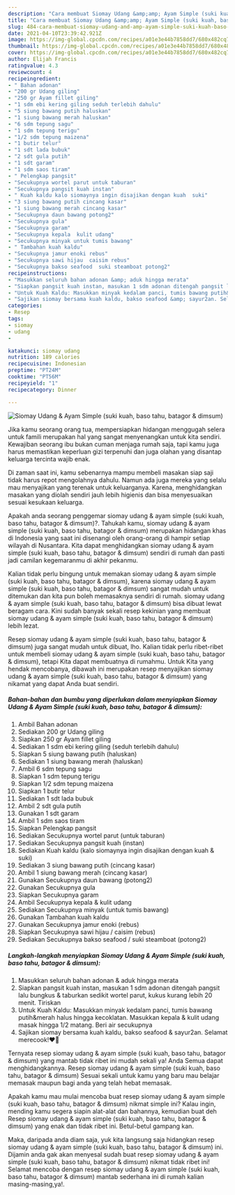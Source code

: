 ```yaml
---
description: "Cara membuat Siomay Udang &amp;amp; Ayam Simple (suki kuah, baso tahu, batagor &amp;amp; dimsum) Sederhana dan Mudah Dibuat"
title: "Cara membuat Siomay Udang &amp;amp; Ayam Simple (suki kuah, baso tahu, batagor &amp;amp; dimsum) Sederhana dan Mudah Dibuat"
slug: 484-cara-membuat-siomay-udang-and-amp-ayam-simple-suki-kuah-baso-tahu-batagor-and-amp-dimsum-sederhana-dan-mudah-dibuat
date: 2021-04-10T23:39:42.921Z
image: https://img-global.cpcdn.com/recipes/a01e3e44b7858dd7/680x482cq70/siomay-udang-ayam-simple-suki-kuah-baso-tahu-batagor-dimsum-foto-resep-utama.jpg
thumbnail: https://img-global.cpcdn.com/recipes/a01e3e44b7858dd7/680x482cq70/siomay-udang-ayam-simple-suki-kuah-baso-tahu-batagor-dimsum-foto-resep-utama.jpg
cover: https://img-global.cpcdn.com/recipes/a01e3e44b7858dd7/680x482cq70/siomay-udang-ayam-simple-suki-kuah-baso-tahu-batagor-dimsum-foto-resep-utama.jpg
author: Elijah Francis
ratingvalue: 4.3
reviewcount: 4
recipeingredient:
- " Bahan adonan"
- "200 gr Udang giling"
- "250 gr Ayam fillet giling"
- "1 sdm ebi kering giling seduh terlebih dahulu"
- "5 siung bawang putih haluskan"
- "1 siung bawang merah haluskan"
- "6 sdm tepung sagu"
- "1 sdm tepung terigu"
- "1/2 sdm tepung maizena"
- "1 butir telur"
- "1 sdt lada bubuk"
- "2 sdt gula putih"
- "1 sdt garam"
- "1 sdm saos tiram"
- " Pelengkap pangsit"
- "Secukupnya wortel parut untuk taburan"
- "Secukupnya pangsit kuah instan"
- " Kuah kaldu kalo siomaynya ingin disajikan dengan kuah  suki"
- "3 siung bawang putih cincang kasar"
- "1 siung bawang merah cincang kasar"
- "Secukupnya daun bawang potong2"
- "Secukupnya gula"
- "Secukupnya garam"
- "Secukupnya kepala  kulit udang"
- "Secukupnya minyak untuk tumis bawang"
- " Tambahan kuah kaldu"
- "Secukupnya jamur enoki rebus"
- "Secukupnya sawi hijau  caisim rebus"
- "Secukupnya bakso seafood  suki steamboat potong2"
recipeinstructions:
- "Masukkan seluruh bahan adonan &amp; aduk hingga merata"
- "Siapkan pangsit kuah instan, masukan 1 sdm adonan ditengah pangsit lalu bungkus &amp; taburkan sedikit wortel parut, kukus kurang lebih 20 menit. Tiriskan"
- "Untuk Kuah Kaldu: Masukkan minyak kedalam panci, tumis bawang putih&amp;merah halus hingga kecoklatan. Masukkan kepala &amp; kulit udang masak hingga 1/2 matang. Beri air secukupnya"
- "Sajikan siomay bersama kuah kaldu, bakso seafood &amp; sayur2an. Selamat merecook!❤️🥰"
categories:
- Resep
tags:
- siomay
- udang
- 

katakunci: siomay udang  
nutrition: 189 calories
recipecuisine: Indonesian
preptime: "PT24M"
cooktime: "PT56M"
recipeyield: "1"
recipecategory: Dinner

---
```



![Siomay Udang &amp; Ayam Simple (suki kuah, baso tahu, batagor &amp; dimsum)](https://img-global.cpcdn.com/recipes/a01e3e44b7858dd7/680x482cq70/siomay-udang-ayam-simple-suki-kuah-baso-tahu-batagor-dimsum-foto-resep-utama.jpg)

Jika kamu seorang orang tua, mempersiapkan hidangan menggugah selera untuk famili merupakan hal yang sangat menyenangkan untuk kita sendiri. Kewajiban seorang ibu bukan cuman menjaga rumah saja, tapi kamu juga harus memastikan keperluan gizi terpenuhi dan juga olahan yang disantap keluarga tercinta wajib enak.

Di zaman  saat ini, kamu sebenarnya mampu membeli masakan siap saji tidak harus repot mengolahnya dahulu. Namun ada juga mereka yang selalu mau menyajikan yang terenak untuk keluarganya. Karena, menghidangkan masakan yang diolah sendiri jauh lebih higienis dan bisa menyesuaikan sesuai kesukaan keluarga. 



Apakah anda seorang penggemar siomay udang &amp; ayam simple (suki kuah, baso tahu, batagor &amp; dimsum)?. Tahukah kamu, siomay udang &amp; ayam simple (suki kuah, baso tahu, batagor &amp; dimsum) merupakan hidangan khas di Indonesia yang saat ini disenangi oleh orang-orang di hampir setiap wilayah di Nusantara. Kita dapat menghidangkan siomay udang &amp; ayam simple (suki kuah, baso tahu, batagor &amp; dimsum) sendiri di rumah dan pasti jadi camilan kegemaranmu di akhir pekanmu.

Kalian tidak perlu bingung untuk memakan siomay udang &amp; ayam simple (suki kuah, baso tahu, batagor &amp; dimsum), karena siomay udang &amp; ayam simple (suki kuah, baso tahu, batagor &amp; dimsum) sangat mudah untuk ditemukan dan kita pun boleh memasaknya sendiri di rumah. siomay udang &amp; ayam simple (suki kuah, baso tahu, batagor &amp; dimsum) bisa dibuat lewat beragam cara. Kini sudah banyak sekali resep kekinian yang membuat siomay udang &amp; ayam simple (suki kuah, baso tahu, batagor &amp; dimsum) lebih lezat.

Resep siomay udang &amp; ayam simple (suki kuah, baso tahu, batagor &amp; dimsum) juga sangat mudah untuk dibuat, lho. Kalian tidak perlu ribet-ribet untuk membeli siomay udang &amp; ayam simple (suki kuah, baso tahu, batagor &amp; dimsum), tetapi Kita dapat membuatnya di rumahmu. Untuk Kita yang hendak mencobanya, dibawah ini merupakan resep menyajikan siomay udang &amp; ayam simple (suki kuah, baso tahu, batagor &amp; dimsum) yang nikamat yang dapat Anda buat sendiri.

<!--inarticleads1-->

##### Bahan-bahan dan bumbu yang diperlukan dalam menyiapkan Siomay Udang &amp; Ayam Simple (suki kuah, baso tahu, batagor &amp; dimsum):

1. Ambil  Bahan adonan
1. Sediakan 200 gr Udang giling
1. Siapkan 250 gr Ayam fillet giling
1. Sediakan 1 sdm ebi kering giling (seduh terlebih dahulu)
1. Siapkan 5 siung bawang putih (haluskan)
1. Sediakan 1 siung bawang merah (haluskan)
1. Ambil 6 sdm tepung sagu
1. Siapkan 1 sdm tepung terigu
1. Siapkan 1/2 sdm tepung maizena
1. Siapkan 1 butir telur
1. Sediakan 1 sdt lada bubuk
1. Ambil 2 sdt gula putih
1. Gunakan 1 sdt garam
1. Ambil 1 sdm saos tiram
1. Siapkan  Pelengkap pangsit
1. Sediakan Secukupnya wortel parut (untuk taburan)
1. Sediakan Secukupnya pangsit kuah (instan)
1. Sediakan  Kuah kaldu (kalo siomaynya ingin disajikan dengan kuah &amp; suki)
1. Sediakan 3 siung bawang putih (cincang kasar)
1. Ambil 1 siung bawang merah (cincang kasar)
1. Gunakan Secukupnya daun bawang (potong2)
1. Gunakan Secukupnya gula
1. Siapkan Secukupnya garam
1. Ambil Secukupnya kepala &amp; kulit udang
1. Sediakan Secukupnya minyak (untuk tumis bawang)
1. Gunakan  Tambahan kuah kaldu
1. Gunakan Secukupnya jamur enoki (rebus)
1. Siapkan Secukupnya sawi hijau / caisim (rebus)
1. Sediakan Secukupnya bakso seafood / suki steamboat (potong2)




<!--inarticleads2-->

##### Langkah-langkah menyiapkan Siomay Udang &amp; Ayam Simple (suki kuah, baso tahu, batagor &amp; dimsum):

1. Masukkan seluruh bahan adonan &amp; aduk hingga merata
1. Siapkan pangsit kuah instan, masukan 1 sdm adonan ditengah pangsit lalu bungkus &amp; taburkan sedikit wortel parut, kukus kurang lebih 20 menit. Tiriskan
1. Untuk Kuah Kaldu: Masukkan minyak kedalam panci, tumis bawang putih&amp;merah halus hingga kecoklatan. Masukkan kepala &amp; kulit udang masak hingga 1/2 matang. Beri air secukupnya
1. Sajikan siomay bersama kuah kaldu, bakso seafood &amp; sayur2an. Selamat merecook!❤️🥰




Ternyata resep siomay udang &amp; ayam simple (suki kuah, baso tahu, batagor &amp; dimsum) yang mantab tidak ribet ini mudah sekali ya! Anda Semua dapat menghidangkannya. Resep siomay udang &amp; ayam simple (suki kuah, baso tahu, batagor &amp; dimsum) Sesuai sekali untuk kamu yang baru mau belajar memasak maupun bagi anda yang telah hebat memasak.

Apakah kamu mau mulai mencoba buat resep siomay udang &amp; ayam simple (suki kuah, baso tahu, batagor &amp; dimsum) nikmat simple ini? Kalau ingin, mending kamu segera siapin alat-alat dan bahannya, kemudian buat deh Resep siomay udang &amp; ayam simple (suki kuah, baso tahu, batagor &amp; dimsum) yang enak dan tidak ribet ini. Betul-betul gampang kan. 

Maka, daripada anda diam saja, yuk kita langsung saja hidangkan resep siomay udang &amp; ayam simple (suki kuah, baso tahu, batagor &amp; dimsum) ini. Dijamin anda gak akan menyesal sudah buat resep siomay udang &amp; ayam simple (suki kuah, baso tahu, batagor &amp; dimsum) nikmat tidak ribet ini! Selamat mencoba dengan resep siomay udang &amp; ayam simple (suki kuah, baso tahu, batagor &amp; dimsum) mantab sederhana ini di rumah kalian masing-masing,ya!.

